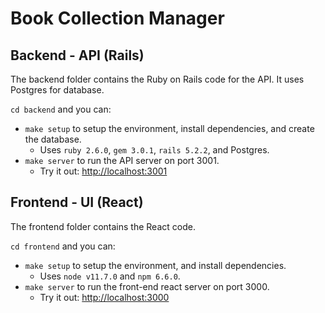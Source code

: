 # Book Collection Manager

## Backend - API (Rails)

The backend folder contains the Ruby on Rails code for the API. It uses Postgres for database. 

`cd backend` and you can:

* `make setup` to setup the environment, install dependencies, and create the database.
  * Uses `ruby 2.6.0`, `gem 3.0.1`, `rails 5.2.2`, and Postgres.
* `make server` to run the API server on port 3001.
  * Try it out: <http://localhost:3001>

## Frontend - UI (React)

The frontend folder contains the React code.

`cd frontend` and you can:

* `make setup` to setup the environment, and install dependencies.
  * Uses `node v11.7.0` and `npm 6.6.0`.
* `make server` to run the front-end react server on port 3000.
  * Try it out: <http://localhost:3000>
